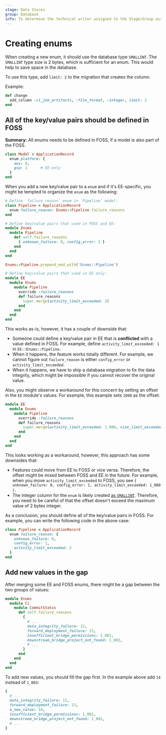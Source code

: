 ```yaml
---
stage: Data Stores
group: Database
info: To determine the technical writer assigned to the Stage/Group associated with this page, see https://about.gitlab.com/handbook/product/ux/technical-writing/#assignments
---
```


# Creating enums

When creating a new enum, it should use the database type `SMALLINT`.
The `SMALLINT` type size is 2 bytes, which is sufficient for an enum.
This would help to save space in the database.

To use this type, add `limit: 2` to the migration that creates the column.

Example:

```ruby
def change
  add_column :ci_job_artifacts, :file_format, :integer, limit: 2
end
```

## All of the key/value pairs should be defined in FOSS

**Summary:** All enums needs to be defined in FOSS, if a model is also part of the FOSS.

```ruby
class Model < ApplicationRecord
  enum platform: {
    aws: 0,
    gcp: 1      # EE-only
  }
end
```

When you add a new key/value pair to a `enum` and if it's EE-specific, you might be
tempted to organize the `enum` as the following:

```ruby
# Define `failure_reason` enum in `Pipeline` model:
class Pipeline < ApplicationRecord
  enum failure_reason: Enums::Pipeline.failure_reasons
end
```

```ruby
# Define key/value pairs that used in FOSS and EE:
module Enums
  module Pipeline
    def self.failure_reasons
      { unknown_failure: 0, config_error: 1 }
    end
  end
end

Enums::Pipeline.prepend_mod_with('Enums::Pipeline')
```

```ruby
# Define key/value pairs that used in EE only:
module EE
  module Enums
    module Pipeline
      override :failure_reasons
      def failure_reasons
        super.merge(activity_limit_exceeded: 2)
      end
    end
  end
end
```

This works as-is, however, it has a couple of downside that:

- Someone could define a key/value pair in EE that is **conflicted** with a value defined in FOSS.
  For example, define `activity_limit_exceeded: 1` in `EE::Enums::Pipeline`.
- When it happens, the feature works totally different.
  For example, we cannot figure out `failure_reason` is either `config_error` or `activity_limit_exceeded`.
- When it happens, we have to ship a database migration to fix the data integrity,
  which might be impossible if you cannot recover the original value.

Also, you might observe a workaround for this concern by setting an offset in the `EE` module's values.
For example, this example sets `1000` as the offset:

```ruby
module EE
  module Enums
    module Pipeline
      override :failure_reasons
      def failure_reasons
        super.merge(activity_limit_exceeded: 1_000, size_limit_exceeded: 1_001)
      end
    end
  end
end
```

This looks working as a workaround, however, this approach has some downsides that:

- Features could move from EE to FOSS or vice versa. Therefore, the offset might be mixed between FOSS and EE in the future.
  For example, when you move `activity_limit_exceeded` to FOSS, you see `{ unknown_failure: 0, config_error: 1, activity_limit_exceeded: 1_000 }`.
- The integer column for the `enum` is likely created [as `SMALLINT`](#creating-enums).
  Therefore, you need to be careful of that the offset doesn't exceed the maximum value of 2 bytes integer.

As a conclusion, you should define all of the key/value pairs in FOSS.
For example, you can write the following code in the above case:

```ruby
class Pipeline < ApplicationRecord
  enum failure_reason: {
    unknown_failure: 0,
    config_error: 1,
    activity_limit_exceeded: 2
  }
end
```

## Add new values in the gap

After merging some EE and FOSS enums, there might be a gap between the two groups of values:

```ruby
module Enums
  module Ci
    module CommitStatus
      def self.failure_reasons
        {
          # ...
          data_integrity_failure: 12,
          forward_deployment_failure: 13,
          insufficient_bridge_permissions: 1_001,
          downstream_bridge_project_not_found: 1_002,
          # ...
        }
      end
    end
  end
end
```

To add new values, you should fill the gap first.
In the example above add `14` instead of `1_003`:

```ruby
{
  # ...
  data_integrity_failure: 12,
  forward_deployment_failure: 13,
  a_new_value: 14,
  insufficient_bridge_permissions: 1_001,
  downstream_bridge_project_not_found: 1_002,
  # ...
}
```
